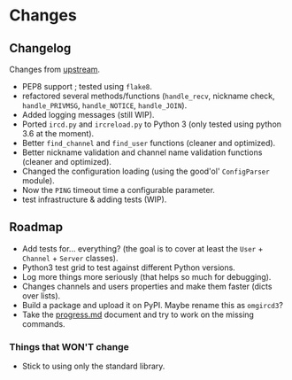 # Changes

## Changelog

Changes from [upstream](https://github.com/programble/omgircd).

* PEP8 support ; tested using `flake8`.
* refactored several methods/functions (`handle_recv`, nickname check, `handle_PRIVMSG`, `handle_NOTICE`, `handle_JOIN`).
* Added logging messages (still WIP).
* Ported `ircd.py` and `ircreload.py` to Python 3 (only tested using python 3.6 at the moment).
* Better `find_channel` and `find_user` functions (cleaner and optimized).
* Better nickname validation and channel name validation functions (cleaner and optimized).
* Changed the configuration loading (using the good'ol' `ConfigParser` module).
* Now the `PING` timeout time a configurable parameter.
* test infrastructure & adding tests (WIP).

## Roadmap

* Add tests for... everything? (the goal is to cover at least the `User` + `Channel` + `Server` classes).
* Python3 test grid to test against different Python versions.
* Log more things more seriously (that helps so much for debugging).
* Changes channels and users properties and make them faster (dicts over lists).
* Build a package and upload it on PyPI. Maybe rename this as `omgircd3`?
* Take the [progress.md](progress.md) document and try to work on the missing commands.

### Things that WON'T change

* Stick to using only the standard library.

